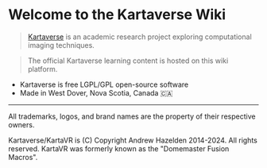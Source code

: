# Welcome to the Kartaverse Wiki

> [Kartaverse](https://github.com/kartaverse) is an academic research project exploring computational imaging techniques.

> The official Kartaverse learning content is hosted on this wiki platform.

- Kartaverse is free LGPL/GPL open-source software
- Made in West Dover, Nova Scotia, Canada 🇨🇦

-------------------------

All trademarks, logos, and brand names are the property of their respective owners.

Kartaverse/KartaVR is (C) Copyright Andrew Hazelden 2014-2024. All rights reserved. KartaVR was formerly known as the "Domemaster Fusion Macros".

